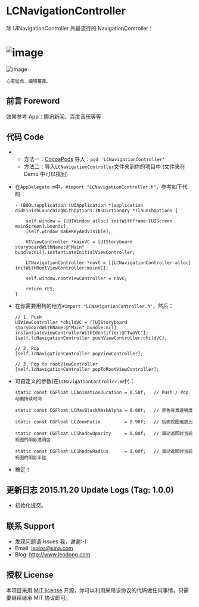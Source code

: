 # LCNavigationController
除 UINavigationController 外最流行的 NavigationController！

![image](https://github.com/LeoiOS/LCNavigationController/blob/master/LCNCDemo.gif)
===
![image](https://github.com/LeoiOS/LCNavigationController/blob/master/LCNCDemo.png)

  ````
  心有猛虎，细嗅蔷薇。
  ````


## 前言 Foreword

效果参考 App：腾讯新闻、百度音乐等等



## 代码 Code

* 
    - 方法一：[CocoaPods](https://cocoapods.org/) 导入：`pod 'LCNavigationController'`
    - 方法二：导入`LCNavigationController`文件夹到你的项目中 (文件夹在 Demo 中可以找到)
* 在`AppDelegate.m`中，`#import "LCNavigationController.h"`，参考如下代码：

    ````objc
    - (BOOL)application:(UIApplication *)application didFinishLaunchingWithOptions:(NSDictionary *)launchOptions {
        
        self.window = [[UIWindow alloc] initWithFrame:[UIScreen mainScreen].bounds];
        [self.window makeKeyAndVisible];
        
        UIViewController *mainVC = [UIStoryboard storyboardWithName:@"Main" bundle:nil].instantiateInitialViewController;
        
        LCNavigationController *navC = [[LCNavigationController alloc] initWithRootViewController:mainVC];
        
        self.window.rootViewController = navC;
        
        return YES;
    }
    ````
* 在你需要用到的地方`#import "LCNavigationController.h"`，然后：
    ````objc
    // 1. Push
    UIViewController *childVC = [[UIStoryboard storyboardWithName:@"Main" bundle:nil] instantiateViewControllerWithIdentifier:@"TwoVC"];
    [self.lcNavigationController pushViewController:childVC];
    
    // 2. Pop
    [self.lcNavigationController popViewController];
    
    // 3. Pop to rootViewController
    [self.lcNavigationController popToRootViewController];
    ````
* 可自定义的参数(在`LCNavigationController.m`中)：
    ````objc
    static const CGFloat LCAnimationDuration = 0.50f;   // Push / Pop 动画持续时间
    
    static const CGFloat LCMaxBlackMaskAlpha = 0.80f;   // 黑色背景透明度
    
    static const CGFloat LCZoomRatio         = 0.90f;   // 后面视图缩放比
    
    static const CGFloat LCShadowOpacity     = 0.80f;   // 滑动返回时当前视图的阴影透明度
    
    static const CGFloat LCShadowRadius      = 8.00f;   // 滑动返回时当前视图的阴影半径
    ````
* 搞定！



## 更新日志 2015.11.20 Update Logs (Tag: 1.0.0)
* 初始化提交。



## 联系 Support

* 发现问题请 Issues 我，谢谢:-)
* Email: leoios@sina.com
* Blog: http://www.leodong.com



## 授权 License

本项目采用 [MIT license](http://opensource.org/licenses/MIT) 开源，你可以利用采用该协议的代码做任何事情，只需要继续继承 MIT 协议即可。
